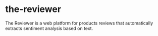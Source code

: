 # the-reviewer
The Reviewer is a web platform for products reviews that automatically extracts sentiment analysis based on text.

